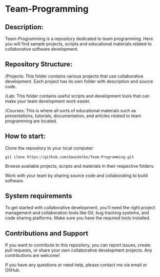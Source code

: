 # Team-Programming

## **Description:**
Team-Programming is a repository dedicated to team programming. Here you will find sample projects, scripts and educational materials related to collaborative software development.

## **Repository Structure:**
/Projects: This folder contains various projects that use collaborative development. Each project has its own folder with description and source code.

/Lab: This folder contains useful scripts and development tools that can make your team development work easier.

/Courses: This is where all sorts of educational materials such as presentations, tutorials, documentation, and articles related to team programming are located.

## **How ​​to start:**

Clone the repository to your local computer:
```
git clone https://github.com/dawidolko/Team-Programming.git
```

Browse available projects, scripts and materials in their respective folders.

Work with your team by sharing source code and collaborating to build software.

## **System requirements**
To get started with collaborative development, you'll need the right project management and collaboration tools like Git, bug tracking systems, and code sharing platforms. Make sure you have the required tools installed.

## **Contributions and Support**
If you want to contribute to this repository, you can report issues, create pull requests, or share your own collaborative development projects. Any contributions are welcome!

If you have any questions or need help, please contact me via email or GitHub.
